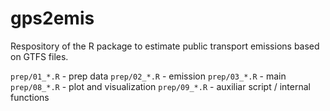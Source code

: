 # gps2emis

Respository of the R package to estimate public transport emissions based on GTFS files.


`prep/01_*.R` - prep data
`prep/02_*.R` - emission
`prep/03_*.R` - main 
`prep/08_*.R` - plot and visualization
`prep/09_*.R` - auxiliar script / internal functions

